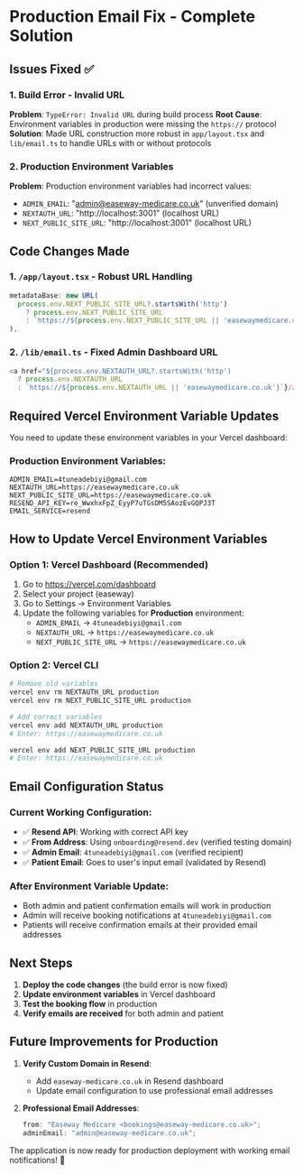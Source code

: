 # Production Email Fix - Complete Solution

## Issues Fixed ✅

### 1. Build Error - Invalid URL

**Problem**: `TypeError: Invalid URL` during build process
**Root Cause**: Environment variables in production were missing the `https://` protocol
**Solution**: Made URL construction more robust in `app/layout.tsx` and `lib/email.ts` to handle URLs with or without protocols

### 2. Production Environment Variables

**Problem**: Production environment variables had incorrect values:

- `ADMIN_EMAIL`: "admin@easeway-medicare.co.uk" (unverified domain)
- `NEXTAUTH_URL`: "http://localhost:3001" (localhost URL)
- `NEXT_PUBLIC_SITE_URL`: "http://localhost:3001" (localhost URL)

## Code Changes Made

### 1. `/app/layout.tsx` - Robust URL Handling

```typescript
metadataBase: new URL(
  process.env.NEXT_PUBLIC_SITE_URL?.startsWith('http')
    ? process.env.NEXT_PUBLIC_SITE_URL
    : `https://${process.env.NEXT_PUBLIC_SITE_URL || 'easewaymedicare.co.uk'}`
),
```

### 2. `/lib/email.ts` - Fixed Admin Dashboard URL

```typescript
<a href="${process.env.NEXTAUTH_URL?.startsWith('http')
  ? process.env.NEXTAUTH_URL
  : `https://${process.env.NEXTAUTH_URL || 'easewaymedicare.co.uk'}`}/admin/dashboard"
```

## Required Vercel Environment Variable Updates

You need to update these environment variables in your Vercel dashboard:

### Production Environment Variables:

```
ADMIN_EMAIL=4tuneadebiyi@gmail.com
NEXTAUTH_URL=https://easewaymedicare.co.uk
NEXT_PUBLIC_SITE_URL=https://easewaymedicare.co.uk
RESEND_API_KEY=re_WwxhxFpZ_EyyP7uTGsDM5SAozEvGQPJ3T
EMAIL_SERVICE=resend
```

## How to Update Vercel Environment Variables

### Option 1: Vercel Dashboard (Recommended)

1. Go to https://vercel.com/dashboard
2. Select your project (easeway)
3. Go to Settings → Environment Variables
4. Update the following variables for **Production** environment:
   - `ADMIN_EMAIL` → `4tuneadebiyi@gmail.com`
   - `NEXTAUTH_URL` → `https://easewaymedicare.co.uk`
   - `NEXT_PUBLIC_SITE_URL` → `https://easewaymedicare.co.uk`

### Option 2: Vercel CLI

```bash
# Remove old variables
vercel env rm NEXTAUTH_URL production
vercel env rm NEXT_PUBLIC_SITE_URL production

# Add correct variables
vercel env add NEXTAUTH_URL production
# Enter: https://easewaymedicare.co.uk

vercel env add NEXT_PUBLIC_SITE_URL production
# Enter: https://easewaymedicare.co.uk
```

## Email Configuration Status

### Current Working Configuration:

- ✅ **Resend API**: Working with correct API key
- ✅ **From Address**: Using `onboarding@resend.dev` (verified testing domain)
- ✅ **Admin Email**: `4tuneadebiyi@gmail.com` (verified recipient)
- ✅ **Patient Email**: Goes to user's input email (validated by Resend)

### After Environment Variable Update:

- Both admin and patient confirmation emails will work in production
- Admin will receive booking notifications at `4tuneadebiyi@gmail.com`
- Patients will receive confirmation emails at their provided email addresses

## Next Steps

1. **Deploy the code changes** (the build error is now fixed)
2. **Update environment variables** in Vercel dashboard
3. **Test the booking flow** in production
4. **Verify emails are received** for both admin and patient

## Future Improvements for Production

1. **Verify Custom Domain in Resend**:

   - Add `easeway-medicare.co.uk` in Resend dashboard
   - Update email configuration to use professional email addresses

2. **Professional Email Addresses**:
   ```typescript
   from: "Easeway Medicare <bookings@easeway-medicare.co.uk>";
   adminEmail: "admin@easeway-medicare.co.uk";
   ```

The application is now ready for production deployment with working email notifications! 🚀
